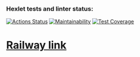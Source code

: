 ### Hexlet tests and linter status:
[![Actions Status](https://github.com/popovbm/php-project-57/workflows/hexlet-check/badge.svg)](https://github.com/popovbm/php-project-57/actions)
[![Maintainability](https://api.codeclimate.com/v1/badges/14a38b17c2cdedc59411/maintainability)](https://codeclimate.com/github/popovbm/php-project-57/maintainability)
[![Test Coverage](https://api.codeclimate.com/v1/badges/14a38b17c2cdedc59411/test_coverage)](https://codeclimate.com/github/popovbm/php-project-57/test_coverage)
<br>
# [Railway link](https://mytask-manager.up.railway.app)